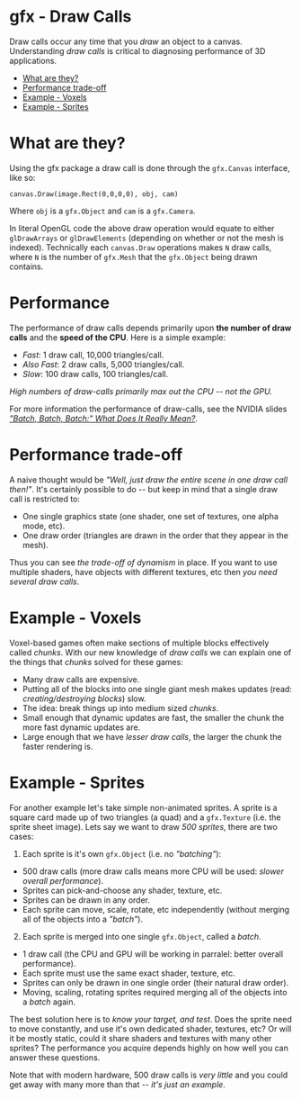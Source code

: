 # gfx - Draw Calls

Draw calls occur any time that you *draw* an object to a canvas. Understanding *draw calls* is critical to diagnosing performance of 3D applications.

 * [What are they?](#what-are-they)
 * [Performance trade-off](#performance-trade-off)
 * [Example - Voxels](#example-voxels)
 * [Example - Sprites](#example-sprites)

# What are they?

Using the gfx package a draw call is done through the `gfx.Canvas` interface, like so:

`canvas.Draw(image.Rect(0,0,0,0), obj, cam)`

Where `obj` is a `gfx.Object` and `cam` is a `gfx.Camera`.

In literal OpenGL code the above draw operation would equate to either `glDrawArrays` or `glDrawElements` (depending on whether or not the mesh is indexed). Technically each `canvas.Draw` operations makes `N` draw calls, where `N` is the number of `gfx.Mesh` that the `gfx.Object` being drawn contains.

# Performance

The performance of draw calls depends primarily upon **the number of draw calls** and the **speed of the CPU**. Here is a simple example:

 * *Fast*: 1 draw call, 10,000 triangles/call.
 * *Also Fast*: 2 draw calls, 5,000 triangles/call.
 * *Slow*: 100 draw calls, 100 triangles/call.

*High numbers of draw-calls primarily max out the CPU -- not the GPU.*

For more information the performance of draw-calls, see the NVIDIA slides *["Batch, Batch, Batch:" What Does It Really Mean?](http://www.nvidia.com/docs/IO/8228/BatchBatchBatch.pdf)*.

# Performance trade-off

A naive thought would be *"Well, just draw the entire scene in one draw call then!"*. It's certainly possible to do -- but keep in mind that a single draw call is restricted to:

 * One single graphics state (one shader, one set of textures, one alpha mode, etc).
 * One draw order (triangles are drawn in the order that they appear in the mesh).

Thus you can see *the trade-off of dynamism* in place. If you want to use multiple shaders, have objects with different textures, etc then *you need several draw calls*.

# Example - Voxels

Voxel-based games often make sections of multiple blocks effectively called *chunks*. With our new knowledge of *draw calls* we can explain one of the things that *chunks* solved for these games:

 * Many draw calls are expensive.
 * Putting all of the blocks into one single giant mesh makes updates (read: *creating/destroying blocks*) slow.
 * The idea: break things up into medium sized *chunks*.
  * Small enough that dynamic updates are fast, the smaller the chunk the more fast dynamic updates are.
  * Large enough that we have *lesser draw calls*, the larger the chunk the faster rendering is.

# Example - Sprites

For another example let's take simple non-animated sprites. A sprite is a square card made up of two triangles (a quad) and a `gfx.Texture` (i.e. the sprite sheet image). Lets say we want to draw *500 sprites*, there are two cases:

 1. Each sprite is it's own `gfx.Object` (i.e. no *"batching"*):
  * 500 draw calls (more draw calls means more CPU will be used: *slower overall performance*).
  * Sprites can pick-and-choose any shader, texture, etc.
  * Sprites can be drawn in any order.
  * Each sprite can move, scale, rotate, etc independently (without merging all of the objects into a *"batch"*).
 2. Each sprite is merged into one single `gfx.Object`, called a *batch*.
  * 1 draw call (the CPU and GPU will be working in parralel: better overall performance).
  * Each sprite must use the same exact shader, texture, etc.
  * Sprites can only be drawn in one single order (their natural draw order).
  * Moving, scaling, rotating sprites required merging all of the objects into a *batch* again.

The best solution here is to *know your target, and test*. Does the sprite need to move constantly, and use it's own dedicated shader, textures, etc? Or will it be mostly static, could it share shaders and textures with many other sprites? The performance you acquire depends highly on how well you can answer these questions.

Note that with modern hardware, 500 draw calls is *very little* and you could get away with many more than that -- *it's just an example*.
